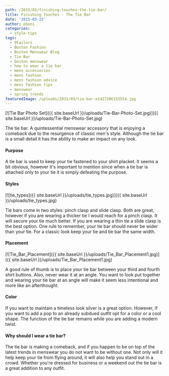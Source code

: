 ```yaml
---
path: /2015/03/finishing-touches-the-tie-bar/
title: Finishing Touches - The Tie Bar
date: '2015-03-25'
author: eboni
categories:
  - style-tips
tags:
  - 9tailors
  - Boston Fashion
  - Boston Menswear Blog
  - Tie Bar
  - boston menswear
  - how to wear a tie bar
  - mens accessories
  - mens fashion
  - mens fashion advice
  - mens fashion tips
  - menswear
  - spring trends
featuredImage: /uploads/2015/03/tie-bar-e1427206155554.jpg
---
```

[![Tie Bar Photo Set]({{ site.baseUrl }}/uploads/Tie-Bar-Photo-Set.jpg)]({{ site.baseUrl }}/uploads/Tie-Bar-Photo-Set.jpg)

The tie bar. A quintessential menswear accessory that is enjoying a comeback due to the resurgence of classic men's style. Although the tie bar is a small detail it has the ability to make an impact on any look.

#### **Purpose**

A tie bar is used to keep your tie fastened to your shirt placket. It seems a bit obvious, however it's important to mention since when a tie bar is attached only to your tie it is simply defeating the purpose.

#### **Styles**

[![tie_types]({{ site.baseUrl }}/uploads/tie_types.jpg)]({{ site.baseUrl }}/uploads/tie_types.jpg)

 Tie bars come in two styles: pinch clasp and slide clasp. Both are great, however if you are wearing a thicker tie I would reach for a pinch clasp. It will secure your tie much better. If you are wearing a thin tie a slide clasp is the best option. One rule to remember, your tie bar should never be wider than your tie. For a classic look keep your tie and tie bar the same width.

#### **Placement**

[![Tie_Bar_Placement]({{ site.baseUrl }}/uploads/Tie_Bar_Placement1.jpg)]({{ site.baseUrl }}/uploads/Tie_Bar_Placement1.jpg)

 A good rule of thumb is to place your tie bar between your third and fourth shirt buttons. Also, never wear it at an angle. You want to look put together and wearing your tie bar at an angle will make it seem less intentional and more like an afterthought.

#### **Color**

If you want to maintain a timeless look silver is a great option. However, if you want to add a pop to an already subdued outfit opt for a color or a cool shape. The function of the tie bar remains while you are adding a modern twist.

#### **Why should I wear a tie bar?**

The tie bar is making a comeback, and if you happen to be on top of the latest trends in menswear you do not want to be without one. Not only will it help keep your tie from flying around, it will also help you stand out in a crowd. Whether you're dressed for business or a weekend out the tie bar is a great addition to any outfit.